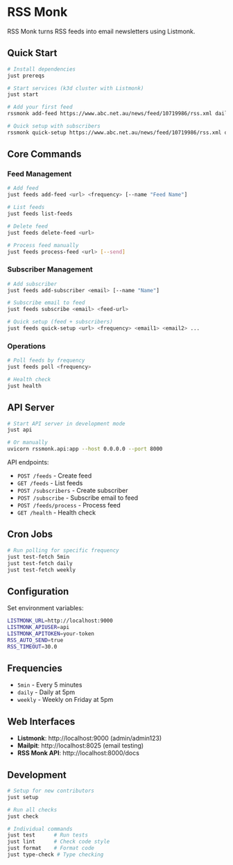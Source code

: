# RSS Monk

RSS Monk turns RSS feeds into email newsletters using Listmonk.

## Quick Start

```bash
# Install dependencies
just prereqs

# Start services (k3d cluster with Listmonk)
just start

# Add your first feed
rssmonk add-feed https://www.abc.net.au/news/feed/10719986/rss.xml daily

# Quick setup with subscribers
rssmonk quick-setup https://www.abc.net.au/news/feed/10719986/rss.xml daily user@example.com
```

## Core Commands

### Feed Management
```bash
# Add feed
just feeds add-feed <url> <frequency> [--name "Feed Name"]

# List feeds
just feeds list-feeds

# Delete feed
just feeds delete-feed <url>

# Process feed manually
just feeds process-feed <url> [--send]
```

### Subscriber Management
```bash
# Add subscriber
just feeds add-subscriber <email> [--name "Name"]

# Subscribe email to feed
just feeds subscribe <email> <feed-url>

# Quick setup (feed + subscribers)
just feeds quick-setup <url> <frequency> <email1> <email2> ...
```

### Operations
```bash
# Poll feeds by frequency
just feeds poll <frequency>

# Health check
just health
```

## API Server

```bash
# Start API server in development mode
just api

# Or manually
uvicorn rssmonk.api:app --host 0.0.0.0 --port 8000
```

API endpoints:
- `POST /feeds` - Create feed
- `GET /feeds` - List feeds  
- `POST /subscribers` - Create subscriber
- `POST /subscribe` - Subscribe email to feed
- `POST /feeds/process` - Process feed
- `GET /health` - Health check

## Cron Jobs

```bash
# Run polling for specific frequency
just test-fetch 5min
just test-fetch daily
just test-fetch weekly
```

## Configuration

Set environment variables:
```bash
LISTMONK_URL=http://localhost:9000
LISTMONK_APIUSER=api
LISTMONK_APITOKEN=your-token
RSS_AUTO_SEND=true
RSS_TIMEOUT=30.0
```

## Frequencies

- `5min` - Every 5 minutes
- `daily` - Daily at 5pm  
- `weekly` - Weekly on Friday at 5pm

## Web Interfaces

- **Listmonk**: http://localhost:9000 (admin/admin123)
- **Mailpit**: http://localhost:8025 (email testing)
- **RSS Monk API**: http://localhost:8000/docs

## Development

```bash
# Setup for new contributors
just setup

# Run all checks
just check

# Individual commands
just test      # Run tests
just lint      # Check code style
just format    # Format code
just type-check # Type checking
```
